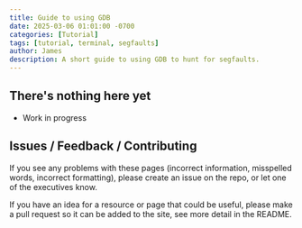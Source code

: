 ```yaml
---
title: Guide to using GDB
date: 2025-03-06 01:01:00 -0700  
categories: [Tutorial]
tags: [tutorial, terminal, segfaults]
author: James
description: A short guide to using GDB to hunt for segfaults. 
---
```


## There's nothing here yet

- Work in progress

## Issues / Feedback / Contributing

If you see any problems with these pages (incorrect information, misspelled
words, incorrect formatting), please create an issue on the repo, or let one
of the executives know.

If you have an idea for a resource or page that could be useful, please make a
pull request so it can be added to the site, see more detail in the README.
